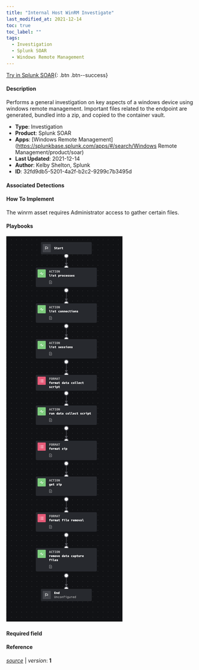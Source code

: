 ```yaml
---
title: "Internal Host WinRM Investigate"
last_modified_at: 2021-12-14
toc: true
toc_label: ""
tags:
  - Investigation
  - Splunk SOAR
  - Windows Remote Management
---
```


[Try in Splunk SOAR](https://www.splunk.com/en_us/software/splunk-security-orchestration-and-automation.html){: .btn .btn--success}

#### Description

Performs a general investigation on key aspects of a windows device using windows remote management. Important files related to the endpoint are generated, bundled into a zip, and copied to the container vault.

- **Type**: Investigation
- **Product**: Splunk SOAR
- **Apps**: [Windows Remote Management](https://splunkbase.splunk.com/apps/#/search/Windows Remote Management/product/soar)
- **Last Updated**: 2021-12-14
- **Author**: Kelby Shelton, Splunk
- **ID**: 32fd9db5-5201-4a2f-b2c2-9299c7b3495d

#### Associated Detections


#### How To Implement
The winrm asset requires Administrator access to gather certain files.

#### Playbooks
![](https://raw.githubusercontent.com/splunk/security_content/develop/playbooks/internal_host_winrm_investigate.png)

#### Required field


#### Reference



[*source*](https://github.com/splunk/security_content/tree/develop/playbooks/internal_host_winrm_investigate.yml) \| *version*: **1**
